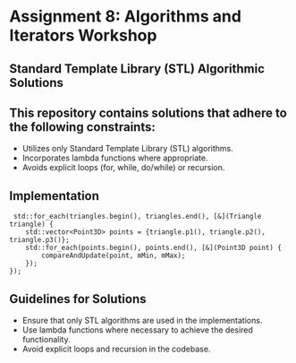 ﻿# Assignment 8: Algorithms and Iterators Workshop #
## Standard Template Library (STL) Algorithmic Solutions ##
## This repository contains solutions that adhere to the following constraints: ##
* Utilizes only Standard Template Library (STL) algorithms.
* Incorporates lambda functions where appropriate.
* Avoids explicit loops (for, while, do/while) or recursion.

## Implementation ##
```
 std::for_each(triangles.begin(), triangles.end(), [&](Triangle triangle) {
    std::vector<Point3D> points = {triangle.p1(), triangle.p2(), triangle.p3()};
    std::for_each(points.begin(), points.end(), [&](Point3D point) {
        compareAndUpdate(point, mMin, mMax);
    });
}); 
```

## Guidelines for Solutions ##
* Ensure that only STL algorithms are used in the implementations.
* Use lambda functions where necessary to achieve the desired functionality.
* Avoid explicit loops and recursion in the codebase.
